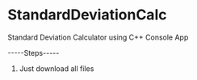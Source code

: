 # StandardDeviationCalc
Standard Deviation Calculator using C++ Console App

-----Steps-----
1. Just download all files
